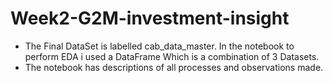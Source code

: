 # Week2-G2M-investment-insight
- The Final DataSet is labelled cab_data_master. In the notebook to perform EDA i used a DataFrame Which is a combination of 3 Datasets.
- The notebook has descriptions of all processes and observations made.
